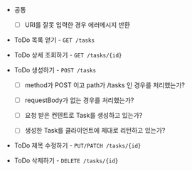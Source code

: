 - 공통
  
  - [ ] URI를 잘못 입력한 경우 에러메시지 반환

- ToDo 목록 얻기 - `GET /tasks`  

- ToDo 상세 조회하기 - `GET /tasks/{id}`  

- ToDo 생성하기 - `POST /tasks`  
  
  - [ ] method가 POST 이고 path가 /tasks 인 경우를 처리했는가?
  
  - [ ] requestBody가 없는 경우를 처리했는가?
  
  - [ ] 요청 받은 컨텐트로 Task를 생성하고 있는가?
  
  - [ ] 생성한 Task를 클라이언트에 제대로 리턴하고 있는가?

- ToDo 제목 수정하기 - `PUT/PATCH /tasks/{id}`  

- ToDo 삭제하기 - `DELETE /tasks/{id}`
